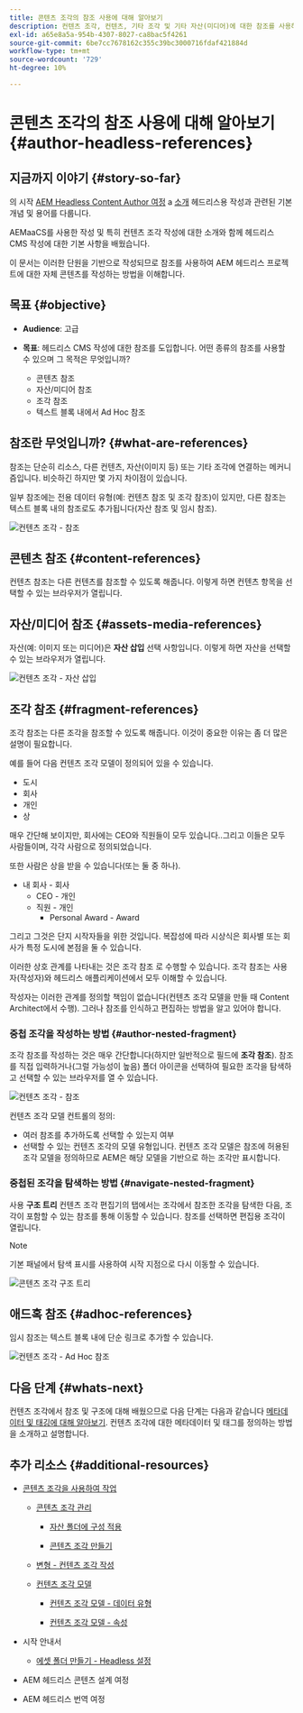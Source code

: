 ```yaml
---
title: 콘텐츠 조각의 참조 사용에 대해 알아보기
description: 컨텐츠 조각, 컨텐츠, 기타 조각 및 기타 자산(미디어)에 대한 참조를 사용하는 방법에 대해 알아봅니다. 헤드리스 CMS 작성을 위한 중첩된 조각의 필요성 및 역학을 소개합니다.
exl-id: a65e8a5a-954b-4307-8027-ca8bac5f4261
source-git-commit: 6be7cc7678162c355c39bc3000716fdaf421884d
workflow-type: tm+mt
source-wordcount: '729'
ht-degree: 10%

---
```


# 콘텐츠 조각의 참조 사용에 대해 알아보기 {#author-headless-references}

## 지금까지 이야기 {#story-so-far}

의 시작 [AEM Headless Content Author 여정](overview.md) a [소개](introduction.md) 헤드리스용 작성과 관련된 기본 개념 및 용어를 다룹니다.

AEMaaCS를 사용한 작성 및 특히 컨텐츠 조각 작성에 대한 소개와 함께 헤드리스 CMS 작성에 대한 기본 사항을 배웠습니다.

이 문서는 이러한 단원을 기반으로 작성되므로 참조를 사용하여 AEM 헤드리스 프로젝트에 대한 자체 콘텐츠를 작성하는 방법을 이해합니다.

## 목표 {#objective}

* **Audience**: 고급
* **목표**: 헤드리스 CMS 작성에 대한 참조를 도입합니다. 어떤 종류의 참조를 사용할 수 있으며 그 목적은 무엇입니까?

   * 콘텐츠 참조
   * 자산/미디어 참조
   * 조각 참조
   * 텍스트 블록 내에서 Ad Hoc 참조

## 참조란 무엇입니까? {#what-are-references}

참조는 단순히 리소스, 다른 컨텐츠, 자산(이미지 등) 또는 기타 조각에 연결하는 메커니즘입니다. 비슷하긴 하지만 몇 가지 차이점이 있습니다.

일부 참조에는 전용 데이터 유형(예: 컨텐츠 참조 및 조각 참조)이 있지만, 다른 참조는 텍스트 블록 내의 참조로도 추가됩니다(자산 참조 및 임시 참조).

![컨텐츠 조각 - 참조](/help/journey-headless/author/assets/headless-journey-author-references-01.png)

## 콘텐츠 참조 {#content-references}

컨텐츠 참조는 다른 컨텐츠를 참조할 수 있도록 해줍니다. 이렇게 하면 컨텐츠 항목을 선택할 수 있는 브라우저가 열립니다.

## 자산/미디어 참조 {#assets-media-references}

자산(예: 이미지 또는 미디어)은 **자산 삽입** 선택 사항입니다. 이렇게 하면 자산을 선택할 수 있는 브라우저가 열립니다.

![컨텐츠 조각 - 자산 삽입](/help/journey-headless/author/assets/headless-journey-author-references-02.png)

## 조각 참조 {#fragment-references}

조각 참조는 다른 조각을 참조할 수 있도록 해줍니다. 이것이 중요한 이유는 좀 더 많은 설명이 필요합니다.

예를 들어 다음 컨텐츠 조각 모델이 정의되어 있을 수 있습니다.

* 도시
* 회사
* 개인
* 상

매우 간단해 보이지만, 회사에는 CEO와 직원들이 모두 있습니다..그리고 이들은 모두 사람들이며, 각각 사람으로 정의되었습니다.

또한 사람은 상을 받을 수 있습니다(또는 둘 중 하나).

* 내 회사 - 회사
   * CEO - 개인
   * 직원 - 개인
      * Personal Award - Award

그리고 그것은 단지 시작자들을 위한 것입니다. 복잡성에 따라 시상식은 회사별 또는 회사가 특정 도시에 본점을 둘 수 있습니다.

이러한 상호 관계를 나타내는 것은 조각 참조 로 수행할 수 있습니다. 조각 참조는 사용자(작성자)와 헤드리스 애플리케이션에서 모두 이해할 수 있습니다.

작성자는 이러한 관계를 정의할 책임이 없습니다(컨텐츠 조각 모델을 만들 때 Content Architect에서 수행). 그러나 참조를 인식하고 편집하는 방법을 알고 있어야 합니다.

<!--
![Content Modeling with Content Fragments](/help/journey-headless/developer/assets/headless-modeling-01.png "Content Modeling with Content Fragments")
-->

### 중첩 조각을 작성하는 방법 {#author-nested-fragment}

조각 참조를 작성하는 것은 매우 간단합니다(하지만 일반적으로 필드에 **조각 참조**). 참조를 직접 입력하거나(그럴 가능성이 높음) 폴더 아이콘을 선택하여 필요한 조각을 탐색하고 선택할 수 있는 브라우저를 열 수 있습니다.

![컨텐츠 조각 - 참조](/help/journey-headless/author/assets/headless-journey-author-references-03.png)

컨텐츠 조각 모델 컨트롤의 정의:

* 여러 참조를 추가하도록 선택할 수 있는지 여부
* 선택할 수 있는 컨텐츠 조각의 모델 유형입니다. 컨텐츠 조각 모델은 참조에 허용된 조각 모델을 정의하므로 AEM은 해당 모델을 기반으로 하는 조각만 표시합니다.

### 중첩된 조각을 탐색하는 방법 {#navigate-nested-fragment}

사용 **구조 트리** 컨텐츠 조각 편집기의 탭에서는 조각에서 참조한 조각을 탐색한 다음, 조각이 포함할 수 있는 참조를 통해 이동할 수 있습니다. 참조를 선택하면 편집용 조각이 열립니다.

>[!NOTE]
>
>기본 패널에서 탐색 표시를 사용하여 시작 지점으로 다시 이동할 수 있습니다.

![콘텐츠 조각 구조 트리](/help/sites-cloud/administering/content-fragments/assets/cfm-structuretree-02.png)

## 애드혹 참조 {#adhoc-references}

임시 참조는 텍스트 블록 내에 단순 링크로 추가할 수 있습니다.

![컨텐츠 조각 - Ad Hoc 참조](/help/journey-headless/author/assets/headless-journey-author-references-04.png)

## 다음 단계 {#whats-next}

컨텐츠 조각에서 참조 및 구조에 대해 배웠으므로 다음 단계는 다음과 같습니다 [메타데이터 및 태깅에 대해 알아보기](metadata-tagging.md). 컨텐츠 조각에 대한 메타데이터 및 태그를 정의하는 방법을 소개하고 설명합니다.

## 추가 리소스 {#additional-resources}

* [콘텐츠 조각을 사용하여 작업](/help/sites-cloud/administering/content-fragments/content-fragments.md)

   * [콘텐츠 조각 관리](/help/sites-cloud/administering/content-fragments/content-fragments-managing.md)

      * [자산 폴더에 구성 적용](/help/sites-cloud/administering/content-fragments/content-fragments-configuration-browser.md#apply-the-configuration-to-your-assets-folder)

      * [콘텐츠 조각 만들기](/help/sites-cloud/administering/content-fragments/content-fragments-managing.md#creating-a-content-fragment)
   * [변형 - 컨텐츠 조각 작성](/help/sites-cloud/administering/content-fragments/content-fragments-variations.md)

   * [컨텐츠 조각 모델](/help/sites-cloud/administering/content-fragments/content-fragments-models.md)

      * [컨텐츠 조각 모델 - 데이터 유형](/help/sites-cloud/administering/content-fragments/content-fragments-models.md#data-types)

      * [컨텐츠 조각 모델 - 속성](/help/sites-cloud/administering/content-fragments/content-fragments-models.md#properties)


* 시작 안내서
   * [에셋 폴더 만들기 - Headless 설정](/help/headless/setup/create-assets-folder.md)

* AEM 헤드리스 콘텐츠 설계 여정

* AEM 헤드리스 번역 여정

